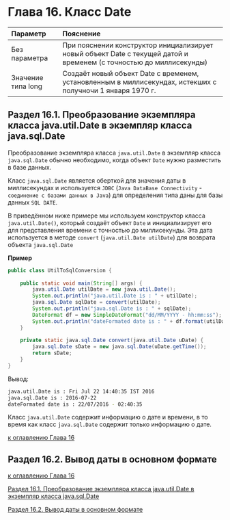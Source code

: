# Глава 16. Класс Date

| **Параметр**       | **Пояснение**                                                                                                       |
|:-------------------|:--------------------------------------------------------------------------------------------------------------------|
| Без параметра      | При пояснении конструктор инициализирует новый объект Date c текущей датой и временем (с точностью до миллисекунды) |
| Значение типа long | Создаёт новый объект Date с временем, установленным в миллисекундах, истекших с получночи 1 января 1970 г.          |

## Раздел 16.1. Преобразование экземпляра класса java.util.Date в экземпляр класса java.sql.Date

Преобразование экземпляра класса `java.util.Date` в экземпляр класса `java.sql.Date` обычно необходимо, когда объект `Date` нужно разместить в базе данных.

Класс `java.sql.Date` является оберткой для значения даты в миллисекундах и используется `JDBC` (`Java DataBase Connectivity` - `соединение с базами данных в Java`) для определения типа даны для базы данных `SQL DATE`.

В приведённом ниже примере мы используем конструктор класса `java.util.Date()`, который создаёт объект `Date` и инициализирует его для представления времени с точностью до миллисекунды. Эта дата используется в методе `convert` (`java.util.Date utilDate`) для возврата объекта `java.sql.Date`

**Пример**

```java
public class UtilToSqlConversion {
    
    public static void main(String[] args) {
        java.util.Date utilDate = new java.util.Date();
        System.out.println("java.util.Date is : " + utilDate);
        java.sql.Date sqlDate = convert(utilDate);
        System.out.println("java.sql.Date is : " + sqlDate);
        DateFormat df = new SimpleDateFormat("dd/MM/YYYY - hh:mm:ss");
        System.out.println("dateFormated date is : " + df.format(utilDate));
    }
    
    private static java.sql.Date convert(java.util.Date uDate) {
        java.sql.Date sDate = new java.sql.Date(uDate.getTime());
        return sDate;
    }
}
```

Вывод:

```bash
java.util.Date is : Fri Jul 22 14:40:35 IST 2016
java.sql.Date is : 2016-07-22
dateFormated date is : 22/07/2016 - 02:40:35
```

Класс `java.util.Date` содержит информацию о дате и времени, в то время как класс `java.sql.Date` содержит только информацию о дате.

[к оглавлению Глава 16](#глава-16-класс-date)

## Раздел 16.2. Вывод даты в основном формате



[к оглавлению Глава 16](#глава-16-класс-date)

[Раздел 16.1. Преобразование экземпляра класса java.util.Date в экземпляр класса java.sql.Date](#раздел-161-преобразование-экземпляра-класса-javautildate-в-экземпляр-класса-javasqldate)

[Раздел 16.2. Вывод даты в основном формате](#раздел-162-вывод-даты-в-основном-формате)
